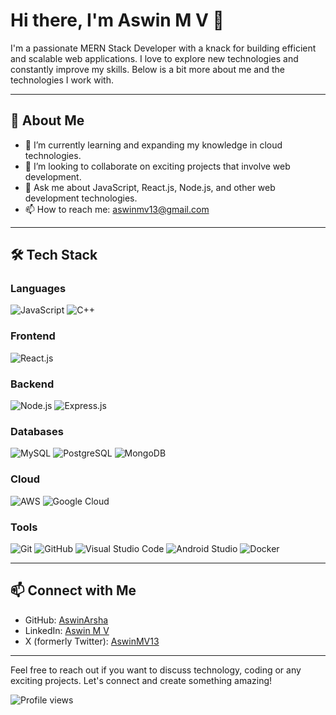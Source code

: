 # Hi there, I'm Aswin M V 👋

I'm a passionate MERN Stack Developer with a knack for building efficient and scalable web applications. I love to explore new technologies and constantly improve my skills. Below is a bit more about me and the technologies I work with.

---

## 🚀 About Me

- 🌱 I’m currently learning and expanding my knowledge in cloud technologies.
- 👯 I’m looking to collaborate on exciting projects that involve web development.
- 💬 Ask me about JavaScript, React.js, Node.js, and other web development technologies.
- 📫 How to reach me: [aswinmv13@gmail.com](mailto:aswinmv13@gmail.com)

---

## 🛠️ Tech Stack

### Languages

![JavaScript](https://img.shields.io/badge/-JavaScript-000?&logo=JavaScript)
![C++](https://img.shields.io/badge/-C++-000?&logo=C%2B%2B&logoColor=00599C)

### Frontend

![React.js](https://img.shields.io/badge/-React.js-000?&logo=React)

### Backend

![Node.js](https://img.shields.io/badge/-Node.js-000?&logo=Node.js)
![Express.js](https://img.shields.io/badge/-Express.js-000?&logo=Express)

### Databases

![MySQL](https://img.shields.io/badge/-MySQL-000?&logo=MySQL)
![PostgreSQL](https://img.shields.io/badge/-PostgreSQL-000?&logo=PostgreSQL)
![MongoDB](https://img.shields.io/badge/-MongoDB-000?&logo=MongoDB)

### Cloud

![AWS](https://img.shields.io/badge/-AWS-000?&logo=Amazon-AWS)
![Google Cloud](https://img.shields.io/badge/-Google%20Cloud-000?&logo=Google-Cloud)

### Tools

![Git](https://img.shields.io/badge/-Git-000?&logo=Git)
![GitHub](https://img.shields.io/badge/-GitHub-000?&logo=GitHub)
![Visual Studio Code](https://img.shields.io/badge/-Visual%20Studio%20Code-000?&logo=Visual-Studio-Code)
![Android Studio](https://img.shields.io/badge/-Android%20Studio-000?&logo=Android-Studio)
![Docker](https://img.shields.io/badge/-Docker-000?&logo=Docker)

---

## 📫 Connect with Me

- GitHub: [AswinArsha](https://github.com/AswinArsha)
- LinkedIn: [Aswin M V](https://www.linkedin.com/in/aswin-m-v-a82841253?original_referer=https%3A%2F%2Fgithub.com%2FAswinArsha)
- X (formerly Twitter): [AswinMV13](https://x.com/AswinMV13)

---

Feel free to reach out if you want to discuss technology, coding or any exciting projects. Let's connect and create something amazing!

![Profile views](https://gpvc.arturio.dev/AswinArsha)
